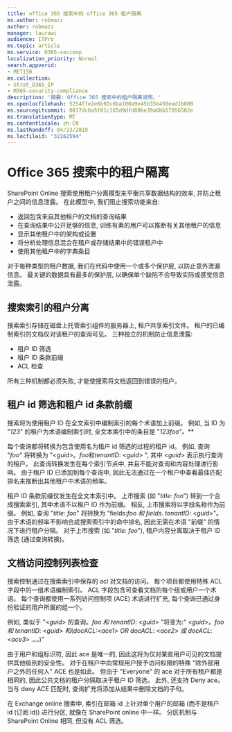 ```yaml
---
title: office 365 搜索中的 office 365 租户隔离
ms.author: robmazz
author: robmazz
manager: laurawi
audience: ITPro
ms.topic: article
ms.service: O365-seccomp
localization_priority: Normal
search.appverid:
- MET150
ms.collection:
- Strat_O365_IP
- M365-security-compliance
description: '摘要: Office 365 搜索中的租户隔离说明。'
ms.openlocfilehash: 5254ffe2e6b92c6ba100a9e45b35b456ead1b000
ms.sourcegitcommit: 0017dc6a5f81c165d9dfd88be39a6bb17856582e
ms.translationtype: MT
ms.contentlocale: zh-CN
ms.lasthandoff: 04/23/2019
ms.locfileid: "32262594"
---
```

# <a name="tenant-isolation-in-office-365-search"></a>Office 365 搜索中的租户隔离
SharePoint Online 搜索使用租户分离模型来平衡共享数据结构的效率, 并防止租户之间的信息泄露。 在此模型中, 我们阻止搜索功能来自:
- 返回包含来自其他租户的文档的查询结果
- 在查询结果中公开足够的信息, 训练有素的用户可以推断有关其他租户的信息
- 显示其他租户中的架构或设置
- 将分析处理信息混合在租户或存储结果中的错误租户中
- 使用其他租户中的字典条目

对于每种类型的租户数据, 我们在代码中使用一个或多个保护层, 以防止意外泄漏信息。 最关键的数据具有最多的保护层, 以确保单个缺陷不会导致实际或感觉信息泄露。

## <a name="tenant-separation-for-the-search-index"></a>搜索索引的租户分离
搜索索引存储在磁盘上托管索引组件的服务器上, 租户共享索引文件。 租户的已编制索引的文档仅对该租户的查询可见。 三种独立的机制防止信息泄露:
- 租户 ID 筛选
- 租户 ID 条款前缀
- ACL 检查

所有三种机制都必须失败, 才能使搜索将文档返回到错误的租户。

## <a name="tenant-id-filtering-and-tenant-id-term-prefixing"></a>租户 id 筛选和租户 id 条款前缀
搜索将为使用租户 ID 在全文索引中编制索引的每个术语加上前缀。 例如, 当 ID 为 "*123*" 的租户为术语编制索引时, 全文本索引中的条目是 "*123foo"。***

每个查询都将转换为包含使用名为租户 id 筛选的过程的租户 id。 例如, 查询 "*foo*" 将转换为 "<*guid*>。*foo*和*tenantID*: <*guid*> ", 其中 <*guid*> 表示执行查询的租户。 此查询转换发生在每个索引节点中, 并且不能对查询和内容处理进行影响。 由于租户 ID 已添加到每个查询中, 因此无法通过在一个租户中查看最佳匹配排名来推断出其他租户中术语的频率。

租户 ID 条款前缀仅发生在全文本索引中。 上市搜索 (如 "*title: foo*") 转到一个合成搜索索引, 其中术语不以租户 ID 作为前缀。 相反, 上市搜索将以字段名称作为前缀。 例如, 查询 "*title: foo*" 将转换为 "fields:*foo 和 fields. tenantID*: <*guid*>"。 由于术语的频率不影响合成搜索索引中的命中排名, 因此无需在术语 "前缀" 的情况下进行租户分隔。 对于上市搜索 (如 "*title: foo*"), 租户内容分离取决于租户 ID 筛选 (通过查询转换)。

## <a name="document-access-control-list-checks"></a>文档访问控制列表检查
搜索控制通过在搜索索引中保存的 acl 对文档的访问。 每个项目都使用特殊 ACL 字段中的一组术语编制索引。 ACL 字段包含可查看文档的每个组或用户一个术语。 每个查询都使用一系列访问控制项 (ACE) 术语进行扩充, 每个查询已通过身份验证的用户所属的组一个。

例如, 类似于 "<*guid*> 的查询。*foo 和 tenantID*: <*guid*> "将变为:" <*guid*>。*foo 和 tenantID*: <*guid*> *和*(*docACL:*<*ace1*> *OR docACL*: <*ace2*> *或 docACL*: <*ace3*> *.。。*)"

由于用户和组标识符, 因此 ace 是唯一的, 因此这将为仅对某些用户可见的文档提供其他级别的安全性。 对于在租户中向常规用户授予访问权限的特殊 "除外部用户之外的任何人" ACE 也是如此。 但由于 "Everyone" 的 ace 对于所有租户都是相同的, 因此公共文档的租户分隔取决于租户 ID 筛选。 此外, 还支持 Deny ace。 当与 deny ACE 匹配时, 查询扩充将添加从结果中删除文档的子句。

在 Exchange online 搜索中, 索引在邮箱 id 上针对单个用户的邮箱 (而不是租户 id (订阅 id)) 进行分区, 就像在 SharePoint online 中一样。 分区机制与 SharePoint Online 相同, 但没有 ACL 筛选。
